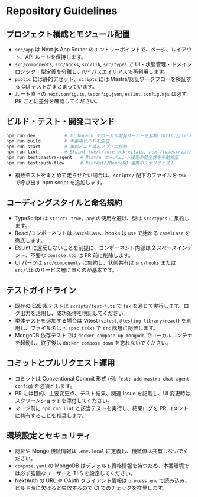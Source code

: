 # Repository Guidelines

## プロジェクト構成とモジュール配置
- `src/app` は Next.js App Router のエントリーポイントで、ページ、レイアウト、API ルートを保持します。
- `src/components`, `src/hooks`, `src/lib`, `src/types` で UI・状態管理・ドメインロジック・型定義を分離し、`@/*` パスエイリアスで再利用します。
- `public` には静的アセット、`scripts` には Mastra/認証ワークフローを検証する CLI テストがまとまっています。
- ルート直下の `next.config.ts`, `tsconfig.json`, `eslint.config.mjs` は必ず PR ごとに差分を確認してください。

## ビルド・テスト・開発コマンド
```bash
npm run dev           # Turbopack でローカル開発サーバーを起動 (http://localhost:3000)
npm run build         # 本番用ビルドを生成
npm run start         # 事前ビルド済みアプリの起動
npm run lint          # ESLint (next/core-web-vitals, next/typescript) を実行
npm run test:mastra-agent   # Mastra エージェント設定の健全性を手動検証
npm run test:auth-flow      # NextAuth/MongoDB 連携のシナリオテスト
```
- 複数テストをまとめて走らせたい場合は、`scripts/` 配下のファイルを `tsx` で呼び出す npm script を追加します。

## コーディングスタイルと命名規約
- TypeScript は `strict: true`。`any` の使用を避け、型は `src/types` に集約します。
- React/コンポーネントは `PascalCase`、hooks は `use` で始める `camelCase` を徹底します。
- ESLint に違反しないことを前提に、コンポーネント内部は 2 スペースインデント、不要な `console.log` は PR 前に削除します。
- UI パーツは `src/components` に集約し、状態共有は `src/hooks` または `src/lib` のサービス層に置くのが基本です。

## テストガイドライン
- 既存の E2E 風テストは `scripts/test-*.ts` で `tsx` を通じて実行します。ログ出力を活用し、成功条件を明記してください。
- 単体テストを追加する場合は Vitest (`vitest`, `@testing-library/react`) を利用し、ファイル名は `*.spec.ts(x)` で `src` 階層に配置します。
- MongoDB 依存テストでは `docker compose up mongodb` でローカルコンテナを起動し、終了後は `docker compose down` を忘れないでください。

## コミットとプルリクエスト運用
- コミットは Conventional Commit 形式 (例: `feat: add mastra chat agent config`) を必須とします。
- PR には目的、主要変更点、テスト結果、関連 Issue を記載し、UI 変更時はスクリーンショットを添付してください。
- マージ前に `npm run lint` と該当テストを実行し、結果ログを PR コメントに共有することを推奨します。

## 環境設定とセキュリティ
- 認証や Mongo 接続情報は `.env.local` に定義し、機微値は共有しないでください。
- `compose.yaml` の MongoDB はデフォルト資格情報を持つため、本番環境では必ず強固なユーザーと TLS を設定してください。
- NextAuth の URL や OAuth クライアント情報は `process.env` で読み込み、ビルド時に欠けると失敗するので CI でのチェックを推奨します。
